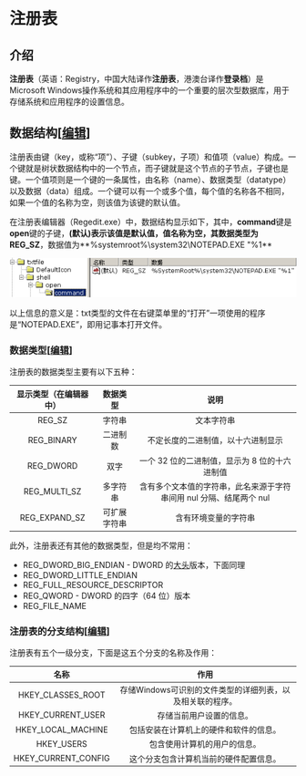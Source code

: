 # 注册表

## 介绍

**注册表**（英语：Registry，中国大陆译作**注册表**，港澳台译作**登录档**）是Microsoft Windows操作系统和其应用程序中的一个重要的层次型数据库，用于存储系统和应用程序的设置信息。

## 数据结构[[编辑](https://zh.wikipedia.org/w/index.php?title=注册表&action=edit&section=5)]

注册表由键（key，或称“项”）、子键（subkey，子项）和值项（value）构成。一个键就是树状数据结构中的一个节点，而子键就是这个节点的子节点，子键也是键。一个值项则是一个键的一条属性，由名称（name）、数据类型（datatype）以及数据（data）组成。一个键可以有一个或多个值，每个值的名称各不相同，如果一个值的名称为空，则该值为该键的默认值。

在注册表编辑器（Regedit.exe）中，数据结构显示如下，其中，**command**键是**open**键的子键，**(默认)**表示该值是默认值，值名称为空，其数据类型为**REG_SZ**，数据值为**%systemroot%\system32\NOTEPAD.EXE "%1**

[![img](image/Regedit-txtfile.png)](https://zh.wikipedia.org/wiki/File:Regedit-txtfile.png)

以上信息的意义是：txt类型的文件在右键菜单里的“打开”一项使用的程序是“NOTEPAD.EXE”，即用记事本打开文件。

### 数据类型[[编辑](https://zh.wikipedia.org/w/index.php?title=注册表&action=edit&section=6)]

注册表的数据类型主要有以下五种：

| 显示类型（在编辑器中） |   数据类型   |                             说明                             |
| :--------------------: | :----------: | :----------------------------------------------------------: |
|         REG_SZ         |    字符串    |                          文本字符串                          |
|       REG_BINARY       |   二进制数   |              不定长度的二进制值，以十六进制显示              |
|       REG_DWORD        |     双字     |        一个 32 位的二进制值，显示为 8 位的十六进制值         |
|      REG_MULTI_SZ      |   多字符串   | 含有多个文本值的字符串，此名来源于字符串间用 nul 分隔、结尾两个 nul |
|     REG_EXPAND_SZ      | 可扩展字符串 |                     含有环境变量的字符串                     |

此外，注册表还有其他的数据类型，但是均不常用：

- REG_DWORD_BIG_ENDIAN - DWORD 的[大头](https://zh.wikipedia.org/wiki/字节序)版本，下面同理
- REG_DWORD_LITTLE_ENDIAN
- REG_FULL_RESOURCE_DESCRIPTOR
- REG_QWORD - DWORD 的四字（64 位）版本
- REG_FILE_NAME

### 注册表的分支结构[[编辑](https://zh.wikipedia.org/w/index.php?title=注册表&action=edit&section=7)]

注册表有五个一级分支，下面是这五个分支的名称及作用：

|        名称         |                           作用                            |
| :-----------------: | :-------------------------------------------------------: |
|  HKEY_CLASSES_ROOT  | 存储Windows可识别的文件类型的详细列表，以及相关联的程序。 |
|  HKEY_CURRENT_USER  |                 存储当前用户设置的信息。                  |
| HKEY_LOCAL_MACHINE  |          包括安装在计算机上的硬件和软件的信息。           |
|     HKEY_USERS      |               包含使用计算机的用户的信息。                |
| HKEY_CURRENT_CONFIG |          这个分支包含计算机当前的硬件配置信息。           |